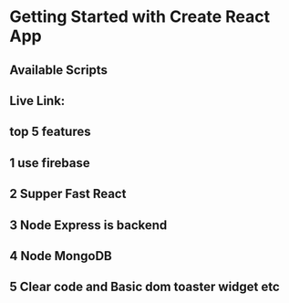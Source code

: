 # Getting Started with Create React App

## Available Scripts

## Live Link: 

## top 5 features

## 1 use firebase

## 2 Supper Fast React

## 3 Node Express is backend

## 4 Node MongoDB

## 5 Clear code and Basic dom toaster widget etc